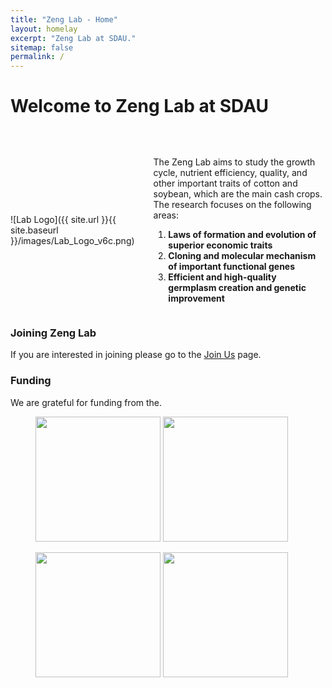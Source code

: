 ```yaml
---
title: "Zeng Lab - Home"
layout: homelay
excerpt: "Zeng Lab at SDAU."
sitemap: false
permalink: /
---
```


# Welcome to Zeng Lab at SDAU
&nbsp;&nbsp;&nbsp;

<div style="display: flex; justify-content: space-between; align-items: center;">

  <div style="flex: 0 0 180px; margin-right: 30px;">
    ![Lab Logo]({{ site.url }}{{ site.baseurl }}/images/Lab_Logo_v6c.png)
  </div>

  <div style="flex: 1;">
    <p>
      The Zeng Lab aims to study the growth cycle, nutrient efficiency, quality, and other
      important traits of cotton and soybean, which are the main cash crops. The research
      focuses on the following areas:
    </p>
    <ol>
      <li><strong>Laws of formation and evolution of superior economic traits</strong></li>
      <li><strong>Cloning and molecular mechanism of important functional genes</strong></li>
      <li><strong>Efficient and high-quality germplasm creation and genetic improvement</strong></li>
    </ol>
  </div>

</div>



### Joining Zeng Lab
If you are interested in joining please go to the [Join Us](JoinUs) page.

### Funding
We are grateful for funding from the.

<figure class="third">
<img src="{{ site.url }}{{ site.baseurl }}/images/logopic/Logo_SDAU.png" style="width: 200px">	<img src="{{ site.url }}{{ site.baseurl }}/images/logopic/Logo_SDAU_agr.png" style="width: 200px">

<img src="{{ site.url }}{{ site.baseurl }}/images/logopic/Logo_SDAU_qlxt.png" style="width: 200px"> <img src="{{ site.url }}{{ site.baseurl }}/images/logopic/Logo_BBRF.png" style="width: 200px">
</figure>







